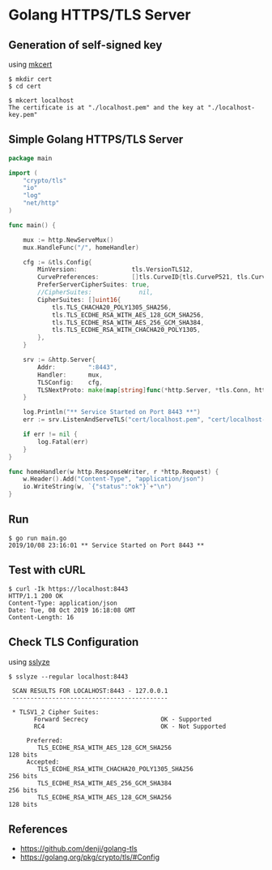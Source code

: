 # Golang HTTPS/TLS Server

## Generation of self-signed key

using [mkcert](https://github.com/FiloSottile/mkcert)

```
$ mkdir cert
$ cd cert

$ mkcert localhost
The certificate is at "./localhost.pem" and the key at "./localhost-key.pem"
```

## Simple Golang HTTPS/TLS Server

```go
package main

import (
	"crypto/tls"
	"io"
	"log"
	"net/http"
)

func main() {

	mux := http.NewServeMux()
	mux.HandleFunc("/", homeHandler)

	cfg := &tls.Config{
		MinVersion:               tls.VersionTLS12,
		CurvePreferences:         []tls.CurveID{tls.CurveP521, tls.CurveP384, tls.CurveP256},
		PreferServerCipherSuites: true,
		//CipherSuites:             nil,
		CipherSuites: []uint16{
			tls.TLS_CHACHA20_POLY1305_SHA256,
			tls.TLS_ECDHE_RSA_WITH_AES_128_GCM_SHA256,
			tls.TLS_ECDHE_RSA_WITH_AES_256_GCM_SHA384,
			tls.TLS_ECDHE_RSA_WITH_CHACHA20_POLY1305,
		},
	}

	srv := &http.Server{
		Addr:         ":8443",
		Handler:      mux,
		TLSConfig:    cfg,
		TLSNextProto: make(map[string]func(*http.Server, *tls.Conn, http.Handler), 0),
	}

	log.Println("** Service Started on Port 8443 **")
	err := srv.ListenAndServeTLS("cert/localhost.pem", "cert/localhost-key.pem")

	if err != nil {
		log.Fatal(err)
	}
}

func homeHandler(w http.ResponseWriter, r *http.Request) {
	w.Header().Add("Content-Type", "application/json")
	io.WriteString(w, `{"status":"ok"}`+"\n")
}
```

## Run

```
$ go run main.go
2019/10/08 23:16:01 ** Service Started on Port 8443 **
```

## Test with cURL

```
$ curl -Ik https://localhost:8443
HTTP/1.1 200 OK
Content-Type: application/json
Date: Tue, 08 Oct 2019 16:18:08 GMT
Content-Length: 16
```

## Check TLS Configuration

using [sslyze](https://github.com/nabla-c0d3/sslyze)

```
$ sslyze --regular localhost:8443

 SCAN RESULTS FOR LOCALHOST:8443 - 127.0.0.1
 -------------------------------------------

 * TLSV1_2 Cipher Suites:
       Forward Secrecy                    OK - Supported
       RC4                                OK - Not Supported

     Preferred:
        TLS_ECDHE_RSA_WITH_AES_128_GCM_SHA256                            128 bits                
     Accepted:
        TLS_ECDHE_RSA_WITH_CHACHA20_POLY1305_SHA256                      256 bits
        TLS_ECDHE_RSA_WITH_AES_256_GCM_SHA384                            256 bits
        TLS_ECDHE_RSA_WITH_AES_128_GCM_SHA256                            128 bits
```

## References
 - https://github.com/denji/golang-tls
 - https://golang.org/pkg/crypto/tls/#Config

